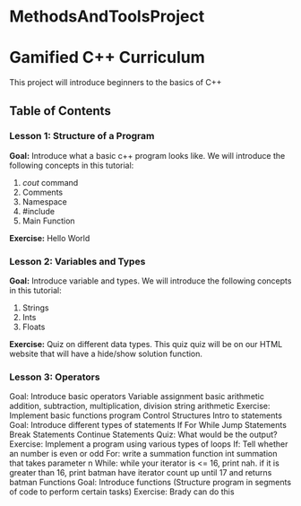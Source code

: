 MethodsAndToolsProject
======================

# Gamified C++ Curriculum 
This project will introduce beginners to the basics of C++

## Table of Contents

### Lesson 1: Structure of a Program

**Goal:** Introduce what a basic c++ program looks like. We will introduce the following concepts in this tutorial:

1. *cout* command
2. Comments
3. Namespace 
4. #include
5. Main Function

**Exercise:** Hello World


### Lesson 2: Variables and Types

**Goal:** Introduce variable and types. We will introduce the following concepts in this tutorial:

1. Strings
2. Ints
3. Floats

**Exercise:** Quiz on different data types. This quiz quiz will be on our HTML website that will have a hide/show solution function.

### Lesson 3: Operators
Goal: Introduce basic operators
Variable assignment
basic arithmetic
addition, subtraction, multiplication, division
string arithmetic
Exercise: Implement basic functions program
Control Structures
Intro to statements
Goal: Introduce different types of statements
If
For
While
Jump Statements
Break Statements
Continue Statements
Quiz: What would be the output?
Exercise: Implement a program using various types of loops
If: Tell whether an number is even or odd
For: write a summation function
int summation that takes parameter n
While: while your iterator is <= 16, print nah. if it is greater than 16, print batman
have iterator count up until 17 and returns batman
Functions
Goal: Introduce functions (Structure program in segments of code to perform certain tasks)
Exercise: Brady can do this

